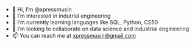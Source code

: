 - 👋 Hi, I’m @xpressmusin
- 👀 I’m interested in indutrial engineering
- 🌱 I’m currently learning languages like SQL, Python, CS50
- 💞️ I’m looking to collaborate on data science and industrial engineering
- 📫 You can reach me at xpressmusin@gmail.com

<!---
xpressmusin/xpressmusin is a ✨ special ✨ repository because its `README.md` (this file) appears on your GitHub profile.
You can click the Preview link to take a look at your changes.
--->
